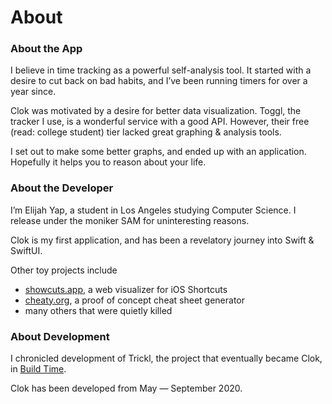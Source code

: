 # About

### About the App
I believe in time tracking as a powerful self-analysis tool. It started with a desire to cut back on bad habits, and I’ve been running timers for over a year since.

Clok was motivated by a desire for better data visualization. Toggl, the tracker I use, is a wonderful service with a good API. However, their free (read: college student) tier lacked great graphing & analysis tools. 

I set out to make some better graphs, and ended up with an application. Hopefully it helps you to reason about your life. 

### About the Developer 
I’m Elijah Yap, a student in Los Angeles studying Computer Science. I release under the moniker SAM for uninteresting reasons.

Clok is my first application, and has been a revelatory journey into Swift & SwiftUI.

Other toy projects include
- [showcuts.app](http://showcuts.app/), a web visualizer for iOS Shortcuts
- [cheaty.org](http://cheaty.org/), a proof of concept cheat sheet generator
- many others that were quietly killed

### About Development
I chronicled development of Trickl, the project that eventually became Clok, in [Build Time](https://podcasts.apple.com/us/podcast/build-time/id1518732810).

Clok has been developed from May — September 2020.
